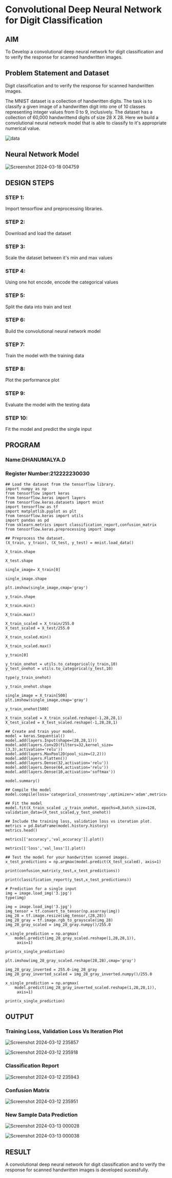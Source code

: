 # Convolutional Deep Neural Network for Digit Classification

## AIM
To Develop a convolutional deep neural network for digit classification and to verify the response for scanned handwritten images.

## Problem Statement and Dataset
Digit classification and to verify the response for scanned handwritten images.

The MNIST dataset is a collection of handwritten digits. The task is to classify a given image of a handwritten digit into one of 10 classes representing integer values from 0 to 9, inclusively. The dataset has a collection of 60,000 handwrittend digits of size 28 X 28. Here we build a convolutional neural network model that is able to classify to it's appropriate numerical value.

![data](https://github.com/Dhanudhanaraj/mnist-classification/assets/119218812/0c1b6a12-b388-4409-b2dc-846a0d4e7473)

## Neural Network Model
![Screenshot 2024-03-18 004759](https://github.com/Dhanudhanaraj/mnist-classification/assets/119218812/62945b44-96a2-4572-8798-9e68cfbdae63)

## DESIGN STEPS

### STEP 1:
Import tensorflow and preprocessing libraries.
### STEP 2:
Download and load the dataset
### STEP 3:
Scale the dataset between it's min and max values
### STEP 4:
Using one hot encode, encode the categorical values
### STEP 5:
Split the data into train and test
### STEP 6:
Build the convolutional neural network model
### STEP 7:
Train the model with the training data
### STEP 8:
Plot the performance plot
### STEP 9:
Evaluate the model with the testing data
### STEP 10:
Fit the model and predict the single input

## PROGRAM

### Name:DHANUMALYA.D
### Register Number:212222230030
```
## Load the dataset from the tensorflow library.
import numpy as np
from tensorflow import keras
from tensorflow.keras import layers
from tensorflow.keras.datasets import mnist
import tensorflow as tf
import matplotlib.pyplot as plt
from tensorflow.keras import utils
import pandas as pd
from sklearn.metrics import classification_report,confusion_matrix
from tensorflow.keras.preprocessing import image

## Preprocess the dataset.
(X_train, y_train), (X_test, y_test) = mnist.load_data()
     
X_train.shape

X_test.shape

single_image= X_train[0]
     
single_image.shape

plt.imshow(single_image,cmap='gray')

y_train.shape

X_train.min()

X_train.max()

X_train_scaled = X_train/255.0
X_test_scaled = X_test/255.0

X_train_scaled.min()

X_train_scaled.max()

y_train[0]

y_train_onehot = utils.to_categorical(y_train,10)
y_test_onehot = utils.to_categorical(y_test,10)

type(y_train_onehot)

y_train_onehot.shape

single_image = X_train[500]
plt.imshow(single_image,cmap='gray')

y_train_onehot[500]

X_train_scaled = X_train_scaled.reshape(-1,28,28,1)
X_test_scaled = X_test_scaled.reshape(-1,28,28,1)

## Create and train your model.
model = keras.Sequential()
model.add(layers.Input(shape=(28,28,1)))
model.add(layers.Conv2D(filters=32,kernel_size=(3,3),activation='relu'))
model.add(layers.MaxPool2D(pool_size=(2,2)))
model.add(layers.Flatten())
model.add(layers.Dense(32,activation='relu'))
model.add(layers.Dense(64,activation='relu'))
model.add(layers.Dense(10,activation='softmax'))

model.summary()

## Compile the model
model.compile(loss='categorical_crossentropy',optimizer='adam',metrics='accuracy')

## Fit the model    
model.fit(X_train_scaled ,y_train_onehot, epochs=8,batch_size=128, validation_data=(X_test_scaled,y_test_onehot))

## Include the training loss, validation loss vs iteration plot.
metrics = pd.DataFrame(model.history.history)
metrics.head()

metrics[['accuracy','val_accuracy']].plot()

metrics[['loss','val_loss']].plot()

## Test the model for your handwritten scanned images.
x_test_predictions = np.argmax(model.predict(X_test_scaled), axis=1)

print(confusion_matrix(y_test,x_test_predictions))

print(classification_report(y_test,x_test_predictions))

# Prediction for a single input
img = image.load_img('3.jpg')
type(img)

img = image.load_img('3.jpg')
img_tensor = tf.convert_to_tensor(np.asarray(img))
img_28 = tf.image.resize(img_tensor,(28,28))
img_28_gray = tf.image.rgb_to_grayscale(img_28)
img_28_gray_scaled = img_28_gray.numpy()/255.0
     
x_single_prediction = np.argmax(
    model.predict(img_28_gray_scaled.reshape(1,28,28,1)),
     axis=1)

print(x_single_prediction)

plt.imshow(img_28_gray_scaled.reshape(28,28),cmap='gray')

img_28_gray_inverted = 255.0-img_28_gray
img_28_gray_inverted_scaled = img_28_gray_inverted.numpy()/255.0
     
x_single_prediction = np.argmax(
    model.predict(img_28_gray_inverted_scaled.reshape(1,28,28,1)),
     axis=1)

print(x_single_prediction)
```

## OUTPUT

### Training Loss, Validation Loss Vs Iteration Plot
![Screenshot 2024-03-12 235857](https://github.com/Dhanudhanaraj/mnist-classification/assets/119218812/ee58f090-6d87-4e29-b319-81efb799331b)

![Screenshot 2024-03-12 235918](https://github.com/Dhanudhanaraj/mnist-classification/assets/119218812/ef020a2b-795e-4904-ad85-d8888b96438f)


### Classification Report
![Screenshot 2024-03-12 235943](https://github.com/Dhanudhanaraj/mnist-classification/assets/119218812/3ca6eb5c-60d6-4959-a7ba-87ae7a03e7a5)

### Confusion Matrix
![Screenshot 2024-03-12 235951](https://github.com/Dhanudhanaraj/mnist-classification/assets/119218812/a5ac4931-fc42-4675-b971-7433c71ad466)

### New Sample Data Prediction
![Screenshot 2024-03-13 000028](https://github.com/Dhanudhanaraj/mnist-classification/assets/119218812/b916d8e5-e895-4128-b4b2-585661adfbc9)

![Screenshot 2024-03-13 000038](https://github.com/Dhanudhanaraj/mnist-classification/assets/119218812/799251f8-ad91-4ec0-b857-87c036e810ba)

## RESULT
A convolutional deep neural network for digit classification and to verify the response for scanned handwritten images is developed sucessfully.
